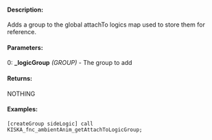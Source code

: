 #### Description:
Adds a group to the global attachTo logics map used to store them for reference.

#### Parameters:
0: **_logicGroup** *(GROUP)* - The group to add

#### Returns:
NOTHING

#### Examples:
```sqf
[createGroup sideLogic] call KISKA_fnc_ambientAnim_getAttachToLogicGroup;
```

